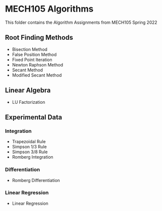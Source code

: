 # MECH105 Algorithms
This folder contains the Algorithm Assignments from MECH105 Spring 2022

## Root Finding Methods
* Bisection Method
* False Position Method
* Fixed Point Iteration
* Newton Raphson Method
* Secant Method
* Modified Secant Method

## Linear Algebra
* LU Factorization

## Experimental Data
  ### Integration
  * Trapezoidal Rule
  * Simpson 1/3 Rule
  * Simpson 3/8 Rule
  * Romberg Integration

  ### Differentiation
  * Romberg Differentiation

### Linear Regression
* Linear Regression
